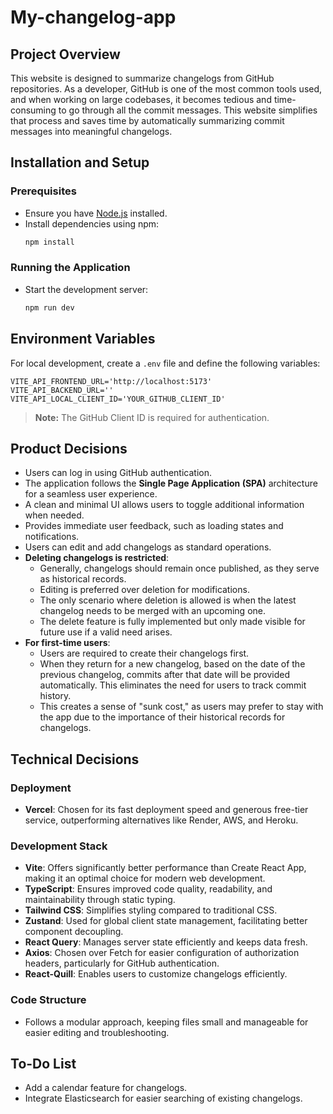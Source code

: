 # My-changelog-app

## Project Overview

This website is designed to summarize changelogs from GitHub repositories. As a developer, GitHub is one of the most common tools used, and when working on large codebases, it becomes tedious and time-consuming to go through all the commit messages. This website simplifies that process and saves time by automatically summarizing commit messages into meaningful changelogs.

## Installation and Setup

### Prerequisites
- Ensure you have [Node.js](https://nodejs.org/) installed.
- Install dependencies using npm:
  ```sh
  npm install
  ```

### Running the Application
- Start the development server:
  ```sh
  npm run dev
  ```

## Environment Variables
For local development, create a `.env` file and define the following variables:
```env
VITE_API_FRONTEND_URL='http://localhost:5173'
VITE_API_BACKEND_URL=''
VITE_API_LOCAL_CLIENT_ID='YOUR_GITHUB_CLIENT_ID'
```
> **Note:** The GitHub Client ID is required for authentication.

## Product Decisions
- Users can log in using GitHub authentication.
- The application follows the **Single Page Application (SPA)** architecture for a seamless user experience.
- A clean and minimal UI allows users to toggle additional information when needed.
- Provides immediate user feedback, such as loading states and notifications.
- Users can edit and add changelogs as standard operations.
- **Deleting changelogs is restricted**:
  - Generally, changelogs should remain once published, as they serve as historical records.
  - Editing is preferred over deletion for modifications.
  - The only scenario where deletion is allowed is when the latest changelog needs to be merged with an upcoming one.
  - The delete feature is fully implemented but only made visible for future use if a valid need arises.
- **For first-time users**:
  - Users are required to create their changelogs first.
  - When they return for a new changelog, based on the date of the previous changelog, commits after that date will be provided automatically. This eliminates the need for users to track commit history.
  - This creates a sense of "sunk cost," as users may prefer to stay with the app due to the importance of their historical records for changelogs.

  

## Technical Decisions

### Deployment
- **Vercel**: Chosen for its fast deployment speed and generous free-tier service, outperforming alternatives like Render, AWS, and Heroku.

### Development Stack
- **Vite**: Offers significantly better performance than Create React App, making it an optimal choice for modern web development.
- **TypeScript**: Ensures improved code quality, readability, and maintainability through static typing.
- **Tailwind CSS**: Simplifies styling compared to traditional CSS.
- **Zustand**: Used for global client state management, facilitating better component decoupling.
- **React Query**: Manages server state efficiently and keeps data fresh.
- **Axios**: Chosen over Fetch for easier configuration of authorization headers, particularly for GitHub authentication.
- **React-Quill**: Enables users to customize changelogs efficiently.

### Code Structure
- Follows a modular approach, keeping files small and manageable for easier editing and troubleshooting.

## To-Do List
- Add a calendar feature for changelogs.
- Integrate Elasticsearch for easier searching of existing changelogs.

